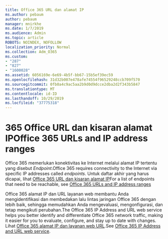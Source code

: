 ```yaml
---
title: Office 365 URL dan alamat IP
ms.author: pebaum
author: pebaum
manager: mnirkhe
ms.date: 1/7/2019
ms.audience: Admin
ms.topic: article
ROBOTS: NOINDEX, NOFOLLOW
localization_priority: Normal
ms.collection: Adm_O365
ms.custom:
- "287"
- "827"
- "1600028"
ms.assetid: 6056169e-6e69-4b5f-bb67-15b5ef39ec59
ms.openlocfilehash: 31d32b007e478afe74554f96529248ccb709f570
ms.sourcegitcommit: 0fb0a4c9ac5aa2b9d0d9dcce2dba2d2f343b5847
ms.translationtype: MT
ms.contentlocale: id-ID
ms.lasthandoff: 10/29/2019
ms.locfileid: "37775318"
---
```

# <a name="office-365-urls-and-ip-address-ranges"></a><span data-ttu-id="ae10b-102">365 Office URL dan kisaran alamat IP</span><span class="sxs-lookup"><span data-stu-id="ae10b-102">Office 365 URLs and IP address ranges</span></span>

<span data-ttu-id="ae10b-103">Office 365 memerlukan konektivitas ke Internet melalui alamat IP tertentu yang disebut *Endpoint*.</span><span class="sxs-lookup"><span data-stu-id="ae10b-103">Office 365 requires connectivity to the Internet via specific IP addresses called *endpoints*.</span></span>
<span data-ttu-id="ae10b-104">Untuk daftar akhir yang harus dicapai, lihat [Office 365 URL dan kisaran alamat IP](https://docs.microsoft.com/office365/enterprise/urls-and-ip-address-ranges)</span><span class="sxs-lookup"><span data-stu-id="ae10b-104">For a list of endpoints that need to be reachable, see [Office 365 URLs and IP address ranges](https://docs.microsoft.com/office365/enterprise/urls-and-ip-address-ranges)</span></span> 

<span data-ttu-id="ae10b-105">Office 365 alamat IP dan URL layanan web membantu Anda mengidentifikasi dan membedakan lalu lintas jaringan Office 365 dengan lebih baik, sehingga memudahkan Anda mengevaluasi, mengonfigurasi, dan tetap mengikuti perubahan.</span><span class="sxs-lookup"><span data-stu-id="ae10b-105">The Office 365 IP Address and URL web service helps you better identify and differentiate Office 365 network traffic, making it easier for you to evaluate, configure, and stay up to date with changes.</span></span> <span data-ttu-id="ae10b-106">Lihat [Office 365 alamat IP dan layanan web URL](https://docs.microsoft.com/office365/enterprise/office-365-ip-web-service).</span><span class="sxs-lookup"><span data-stu-id="ae10b-106">See [Office 365 IP Address and URL web service](https://docs.microsoft.com/office365/enterprise/office-365-ip-web-service).</span></span>
